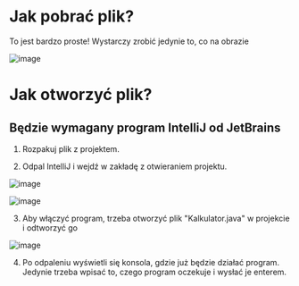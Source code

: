 # Jak pobrać plik?

To jest bardzo proste! Wystarczy zrobić jedynie to, co na obrazie

![image](https://github.com/Manooru/projekt/assets/148362024/06fb44af-7331-4374-948c-a988285d82fc)

# Jak otworzyć plik?

## Będzie wymagany program IntelliJ od JetBrains 

1. Rozpakuj plik z projektem.

2. Odpal IntelliJ i wejdź w zakładę z otwieraniem projektu.

![image](https://github.com/Manooru/projekt/assets/148362024/6cfb52f1-14a9-4d17-90d3-956771211987)

![image](https://github.com/Manooru/projekt/assets/148362024/ca332be9-6bdd-4df3-8fc4-54a52dc387b2)

3. Aby włączyć program, trzeba otworzyć plik "Kalkulator.java" w projekcie i odtworzyć go

![image](https://github.com/Manooru/projekt/assets/148362024/d49dd0bb-2cb5-4e6b-824e-fabeecd61411)

4. Po odpaleniu wyświetli się konsola, gdzie już będzie działać program. Jedynie trzeba wpisać to, czego program oczekuje i wysłać je enterem.
